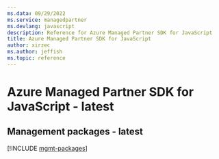 ```yaml
---
ms.data: 09/29/2022
ms.service: managedpartner
ms.devlang: javascript
description: Reference for Azure Managed Partner SDK for JavaScript
title: Azure Managed Partner SDK for JavaScript
author: xirzec
ms.author: jeffish
ms.topic: reference
---
```

# Azure Managed Partner SDK for JavaScript - latest

## Management packages - latest
[!INCLUDE [mgmt-packages](managed-partner-mgmt-index.md)]